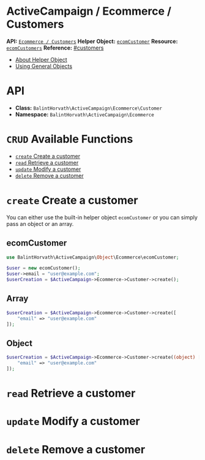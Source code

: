 # ActiveCampaign / Ecommerce / Customers

**API:** [`Ecommerce / Customers`](/docs/modules/ecommerce/customers.md)
**Helper Object:** [`ecomCustomer`](/docs/objects/ecommerce/ecomCustomer.md)
**Resource:** [`ecomCustomers`](https://:account.api-us1.com/api/3/ecomCustomers)
**Reference:** [#customers](https://developers.activecampaign.com/reference#customers)

- [About Helper Object](/docs/objects/)
- [Using General Objects](/docs/modules/)

# API

- **Class:** `BalintHorvath\ActiveCampaign\Ecommerce\Customer`
- **Namespace:** `BalintHorvath\ActiveCampaign\Ecommerce`

# `CRUD` Available Functions
- [`create` Create a customer]()
- [`read` Retrieve a customer]()
- [`update` Modify a customer]()
- [`delete` Remove a customer]()

# `create` Create a customer
You can either use the built-in helper object `ecomCustomer` or you can simply pass an object or an array.

## ecomCustomer
```php
use BalintHorvath\ActiveCampaign\Object\Ecommerce\ecomCustomer;

$user = new ecomCustomer();
$user->email = "user@example.com";
$userCreation = $ActiveCampaign->Ecommerce->Customer->create();
```

## Array
```php
$userCreation = $ActiveCampaign->Ecommerce->Customer->create([
    "email" => "user@example.com"
]);
```

## Object
```php
$userCreation = $ActiveCampaign->Ecommerce->Customer->create((object) [
    "email" => "user@example.com"
]);
```

# `read` Retrieve a customer

# `update` Modify a customer

# `delete` Remove a customer